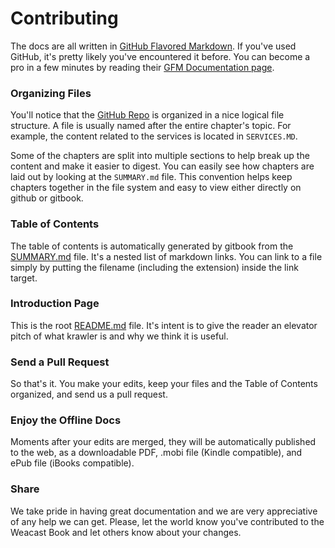 # Contributing

The docs are all written in [GitHub Flavored Markdown](https://help.github.com/articles/github-flavored-markdown/).  If you've used GitHub, it's pretty likely you've encountered it before.  You can become a pro in a few minutes by reading their [GFM Documentation page](https://help.github.com/articles/github-flavored-markdown/).

### Organizing Files

You'll notice that the [GitHub Repo](https://github.com/krawler/docs) is organized in a nice logical file structure. A file is usually named after the entire chapter's topic. For example, the content related to the services is located in `SERVICES.MD`. 

Some of the chapters are split into multiple sections to help break up the content and make it easier to digest. You can easily see how chapters are laid out by looking at the `SUMMARY.md` file. This convention helps keep chapters together in the file system and easy to view either directly on github or gitbook.

### Table of Contents

The table of contents is automatically generated by gitbook from the [SUMMARY.md](https://github.com/kalisio/krawler/blob/master/SUMMARY.MD) file.  It's a nested list of markdown links.  You can link to a file simply by putting the filename (including the extension) inside the link target.

### Introduction Page

This is the root [README.md](https://github.com/krawler//blob/master/README.md) file. It's intent is to give the reader an elevator pitch of what krawler is and why we think it is useful.

### Send a Pull Request
So that's it. You make your edits, keep your files and the Table of Contents organized, and send us a pull request.

### Enjoy the Offline Docs
Moments after your edits are merged, they will be automatically published to the web, as a downloadable PDF, .mobi file (Kindle compatible), and ePub file (iBooks compatible).

### Share
We take pride in having great documentation and we are very appreciative of any help we can get. Please, let the world know you've contributed to the Weacast Book and let others know about your changes.
